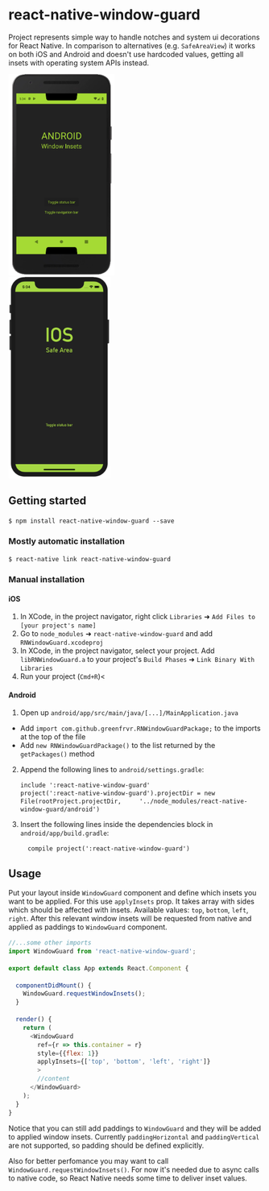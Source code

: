 # react-native-window-guard

Project represents simple way to handle notches and system ui decorations for React Native. In comparison to alternatives (e.g. `SafeAreaView`) it works on both iOS and Android and doesn't use hardcoded values, getting all insets with operating system APIs instead.

<div class="row">
  <div class="column">
    <img src="https://github.com/greenfrvr/react-native-window-guard/blob/master/example/snapshot_android.png" height=400/>
  </div>
  <div class="column">
    <img src="https://github.com/greenfrvr/react-native-window-guard/blob/master/example/snapshot_ios.png" height=400/>
  </div>
</div>

## Getting started

`$ npm install react-native-window-guard --save`

### Mostly automatic installation

`$ react-native link react-native-window-guard`

### Manual installation


#### iOS

1. In XCode, in the project navigator, right click `Libraries` ➜ `Add Files to [your project's name]`
2. Go to `node_modules` ➜ `react-native-window-guard` and add `RNWindowGuard.xcodeproj`
3. In XCode, in the project navigator, select your project. Add `libRNWindowGuard.a` to your project's `Build Phases` ➜ `Link Binary With Libraries`
4. Run your project (`Cmd+R`)<

#### Android

1. Open up `android/app/src/main/java/[...]/MainApplication.java`
  - Add `import com.github.greenfrvr.RNWindowGuardPackage;` to the imports at the top of the file
  - Add `new RNWindowGuardPackage()` to the list returned by the `getPackages()` method
2. Append the following lines to `android/settings.gradle`:
  	```
  	include ':react-native-window-guard'
  	project(':react-native-window-guard').projectDir = new File(rootProject.projectDir, 	'../node_modules/react-native-window-guard/android')
  	```
3. Insert the following lines inside the dependencies block in `android/app/build.gradle`:
  	```
      compile project(':react-native-window-guard')
  	```


## Usage
Put your layout inside `WindowGuard` component and define which insets you want to be applied. For this use `applyInsets` prop. It takes array with sides which should be affected with insets. Available values: `top`, `bottom`, `left`, `right`. After this relevant window insets will be requested from native and applied as paddings to `WindowGuard` component. 
```javascript
//...some other imports
import WindowGuard from 'react-native-window-guard';

export default class App extends React.Component {

  componentDidMount() {
    WindowGuard.requestWindowInsets();
  }

  render() {
    return (
      <WindowGuard
        ref={r => this.container = r}
        style={{flex: 1}}
        applyInsets={['top', 'bottom', 'left', 'right']}
        >
        //content
      </WindowGuard>
    );
  }
}
```
Notice that you can still add paddings to `WindowGuard` and they will be added to applied window insets. Currently `paddingHorizontal` and `paddingVertical` are not supported, so padding should be defined explicitly.

Also for better perfomance you may want to call `WindowGuard.requestWindowInsets()`. For now it's needed due to async calls to native code, so React Native needs some time to deliver inset values.
